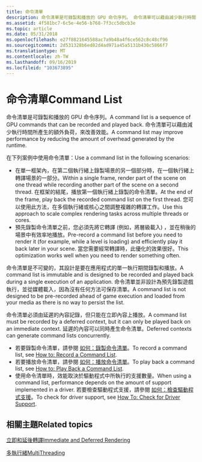 ```yaml
---
title: 命令清單
description: 命令清單是可錄製和播放的 GPU 命令序列。 命令清單可以藉由減少執行時間所產生的額外負荷，來改善效能。
ms.assetid: 4f581bc7-6c5e-4e56-b768-7f3cc5dbcb3e
ms.topic: article
ms.date: 05/31/2018
ms.openlocfilehash: e27f8821645588ac7a9b48a4f6ce562c8c48cf96
ms.sourcegitcommit: 2d531328b6ed82d4ad971a45a5131b430c5866f7
ms.translationtype: MT
ms.contentlocale: zh-TW
ms.lasthandoff: 09/16/2019
ms.locfileid: "103673895"
---
```

# <a name="command-list"></a><span data-ttu-id="c732f-104">命令清單</span><span class="sxs-lookup"><span data-stu-id="c732f-104">Command List</span></span>

<span data-ttu-id="c732f-105">命令清單是可錄製和播放的 GPU 命令序列。</span><span class="sxs-lookup"><span data-stu-id="c732f-105">A command list is a sequence of GPU commands that can be recorded and played back.</span></span> <span data-ttu-id="c732f-106">命令清單可以藉由減少執行時間所產生的額外負荷，來改善效能。</span><span class="sxs-lookup"><span data-stu-id="c732f-106">A command list may improve performance by reducing the amount of overhead generated by the runtime.</span></span>

<span data-ttu-id="c732f-107">在下列案例中使用命令清單：</span><span class="sxs-lookup"><span data-stu-id="c732f-107">Use a command list in the following scenarios:</span></span>

-   <span data-ttu-id="c732f-108">在單一框架內，在第二個執行緒上錄製場景的另一個部分時，在一個執行緒上轉譯場景的一部分。</span><span class="sxs-lookup"><span data-stu-id="c732f-108">Within a single frame, render part of the scene on one thread while recording another part of the scene on a second thread.</span></span> <span data-ttu-id="c732f-109">在框架的結尾，播放第一個執行緒上錄製的命令清單。</span><span class="sxs-lookup"><span data-stu-id="c732f-109">At the end of the frame, play back the recorded command list on the first thread.</span></span> <span data-ttu-id="c732f-110">您可以使用此方法，在多個執行緒或核心之間調整複雜的轉譯工作。</span><span class="sxs-lookup"><span data-stu-id="c732f-110">Use this approach to scale complex rendering tasks across multiple threads or cores.</span></span>
-   <span data-ttu-id="c732f-111">預先錄製命令清單之前，您必須先將它轉譯 (例如，將層級載入) ，並在稍後的場景中有效率地播放。</span><span class="sxs-lookup"><span data-stu-id="c732f-111">Pre-record a command list before you need to render it (for example, while a level is loading) and efficiently play it back later in your scene.</span></span> <span data-ttu-id="c732f-112">當您需要經常轉譯時，此優化的效果很好。</span><span class="sxs-lookup"><span data-stu-id="c732f-112">This optimization works well when you need to render something often.</span></span>

<span data-ttu-id="c732f-113">命令清單是不可變的，其設計是要在應用程式的單一執行期間錄製和播放。</span><span class="sxs-lookup"><span data-stu-id="c732f-113">A command list is immutable and is designed to be recorded and played back during a single execution of an application.</span></span> <span data-ttu-id="c732f-114">命令清單並非設計為預先錄製遊戲執行，並從媒體載入，因為沒有任何方法可保存清單。</span><span class="sxs-lookup"><span data-stu-id="c732f-114">A command list is not designed to be pre-recorded ahead of game execution and loaded from your media as there is no way to persist the list.</span></span>

<span data-ttu-id="c732f-115">命令清單必須由延遲的內容記錄，但只能在立即內容上播放。</span><span class="sxs-lookup"><span data-stu-id="c732f-115">A command list must be recorded by a deferred context, but it can only be played back on an immediate context.</span></span> <span data-ttu-id="c732f-116">延遲的內容可以同時產生命令清單。</span><span class="sxs-lookup"><span data-stu-id="c732f-116">Deferred contexts can generate command lists concurrently.</span></span>

-   <span data-ttu-id="c732f-117">若要錄製命令清單，請參閱 [如何：錄製命令清單](overviews-direct3d-11-render-multi-thread-command-list-record.md)。</span><span class="sxs-lookup"><span data-stu-id="c732f-117">To record a command list, see [How to: Record a Command List](overviews-direct3d-11-render-multi-thread-command-list-record.md).</span></span>
-   <span data-ttu-id="c732f-118">若要播放命令清單，請參閱 [如何：播放命令清單](overviews-direct3d-11-render-multi-thread-command-list-play.md)。</span><span class="sxs-lookup"><span data-stu-id="c732f-118">To play back a command list, see [How to: Play Back a Command List](overviews-direct3d-11-render-multi-thread-command-list-play.md).</span></span>
-   <span data-ttu-id="c732f-119">使用命令清單時，效能取決於驅動程式中所執行的支援數量。</span><span class="sxs-lookup"><span data-stu-id="c732f-119">When using a command list, performance depends on the amount of support implemented in a driver.</span></span> <span data-ttu-id="c732f-120">若要檢查驅動程式支援，請參閱 [如何：檢查驅動程式支援](overviews-direct3d-11-render-multi-thread-support.md)。</span><span class="sxs-lookup"><span data-stu-id="c732f-120">To check for driver support, see [How To: Check for Driver Support](overviews-direct3d-11-render-multi-thread-support.md).</span></span>

## <a name="related-topics"></a><span data-ttu-id="c732f-121">相關主題</span><span class="sxs-lookup"><span data-stu-id="c732f-121">Related topics</span></span>

<dl> <dt>

[<span data-ttu-id="c732f-122">立即和延後轉譯</span><span class="sxs-lookup"><span data-stu-id="c732f-122">Immediate and Deferred Rendering</span></span>](overviews-direct3d-11-render-multi-thread-render.md)
</dt> <dt>

[<span data-ttu-id="c732f-123">多執行緒</span><span class="sxs-lookup"><span data-stu-id="c732f-123">MultiThreading</span></span>](overviews-direct3d-11-render-multi-thread.md)
</dt> </dl>

 

 




